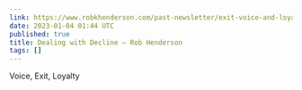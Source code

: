 ```yaml
---
link: https://www.robkhenderson.com/past-newsletter/exit-voice-and-loyalty-a-review
date: 2023-01-04 01:44 UTC
published: true
title: Dealing with Decline — Rob Henderson
tags: []
---
```


Voice, Exit, Loyalty
